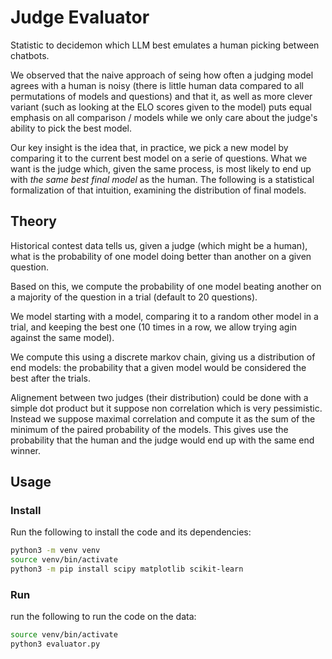 # Judge Evaluator

Statistic to decidemon which LLM best emulates a human picking between chatbots.

We observed that the naive approach of seing how often a judging model agrees with a human is noisy (there is little human data compared to all permutations of models and questions) and that it, as well as more clever variant (such as looking at the ELO scores given to the model) puts equal emphasis on all comparison / models while we only care about the judge's ability to pick the best model.

Our key insight is the idea that, in practice, we pick a new model by comparing it to the current best model on a serie of questions.
What we want is the judge which, given the same process, is most likely to end up with *the same best final model* as the human.
The following is a statistical formalization of that intuition, examining the distribution of final models.

## Theory

Historical contest data tells us, given a judge (which might be a human), what is the probability of one model doing better than another on a given question.

Based on this, we compute the probability of one model beating another on a majority of the question in a trial (default to 20 questions).

We model starting with a model, comparing it to a random other model in a trial, and keeping the best one (10 times in a row, we allow trying agin against the same model).

We compute this using a discrete markov chain, giving us a distribution of end models: the probability that a given model would be considered the best after the trials.

Alignement between two judges (their distribution) could be done with a simple dot product but it suppose non correlation which is very pessimistic.
Instead we suppose maximal correlation and compute it as the sum of the minimum of the paired probability of the models.
This gives use the probability that the human and the judge would end up with the same end winner.

## Usage

### Install

Run the following to install the code and its dependencies:

```sh
python3 -m venv venv
source venv/bin/activate
python3 -m pip install scipy matplotlib scikit-learn
```

### Run

run the following to run the code on the data:

```sh
source venv/bin/activate
python3 evaluator.py
```
